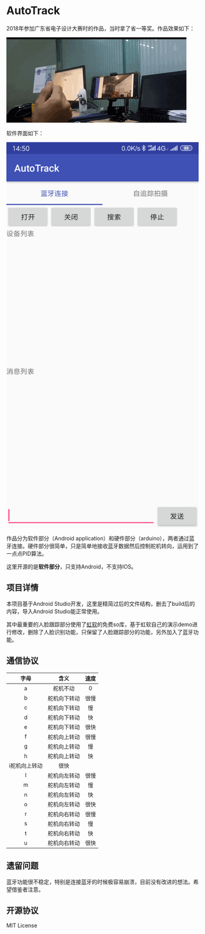 # AutoTrack

2018年参加广东省电子设计大赛时的作品，当时拿了省一等奖。作品效果如下：

![gif](images/show.gif)

软件界面如下：

![Screenshot](images/Screenshot.png)

作品分为软件部分（Android application）和硬件部分（arduino），两者通过蓝牙连接。硬件部分很简单，只是简单地接收蓝牙数据然后控制舵机转向，运用到了一点点PID算法。

这里开源的是**软件部分**，只支持Android，不支持IOS。

## 项目详情

本项目基于Android Studio开发，这里是精简过后的文件结构，删去了build后的内容，导入Android Studio能正常使用。

其中最重要的人脸跟踪部分使用了[虹软](http://www.arcsoft.com.cn/technology/face.html)的免费so库，基于虹软自己的演示demo进行修改，删除了人脸识别功能，只保留了人脸跟踪部分的功能，另外加入了蓝牙功能。

## 通信协议

字母|含义|速度
:--:|:--:|:--:
a|舵机不动|0
b|舵机向下转动|很慢
c|舵机向下转动|慢
d|舵机向下转动|快
e|舵机向下转动|很快
f|舵机向上转动|很慢
g|舵机向上转动|慢
h|舵机向上转动|快
i舵机向上转动|很快
l|舵机向左转动|很慢
m|舵机向左转动|慢
n|舵机向左转动|快
o|舵机向左转动|很快
r|舵机向右转动|很慢
s|舵机向右转动|慢
t|舵机向右转动|快
u|舵机向右转动|很快

## 遗留问题

蓝牙功能很不稳定，特别是连接蓝牙的时候极容易崩溃，目前没有改进的想法。希望借鉴者注意。

## 开源协议

MIT License
